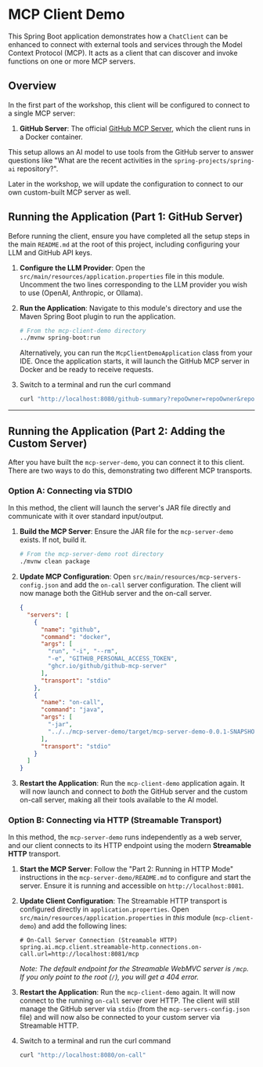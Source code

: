 # MCP Client Demo

This Spring Boot application demonstrates how a `ChatClient` can be enhanced to connect with external tools and services through the Model Context Protocol (MCP). It acts as a client that can discover and invoke functions on one or more MCP servers.

## Overview

In the first part of the workshop, this client will be configured to connect to a single MCP server:

1.  **GitHub Server**: The official [GitHub MCP Server](https://github.com/github/github-mcp-server), which the client runs in a Docker container.

This setup allows an AI model to use tools from the GitHub server to answer questions like "What are the recent activities in the `spring-projects/spring-ai` repository?".

Later in the workshop, we will update the configuration to connect to our own custom-built MCP server as well.

## Running the Application (Part 1: GitHub Server)

Before running the client, ensure you have completed all the setup steps in the main `README.md` at the root of this project, including configuring your LLM and GitHub API keys.

1.  **Configure the LLM Provider**: Open the `src/main/resources/application.properties` file in this module. Uncomment the two lines corresponding to the LLM provider you wish to use (OpenAI, Anthropic, or Ollama).

2.  **Run the Application**: Navigate to this module's directory and use the Maven Spring Boot plugin to run the application.

    ```bash
    # From the mcp-client-demo directory
    ../mvnw spring-boot:run
    ```

    Alternatively, you can run the `McpClientDemoApplication` class from your IDE. Once the application starts, it will launch the GitHub MCP server in Docker and be ready to receive requests.

3. Switch to a terminal and run the curl command
    ```bash
    curl "http://localhost:8080/github-summary?repoOwner=repoOwner&repoName=spring-ai"
    ```

---

## Running the Application (Part 2: Adding the Custom Server)

After you have built the `mcp-server-demo`, you can connect it to this client. There are two ways to do this, demonstrating two different MCP transports.

### Option A: Connecting via STDIO

In this method, the client will launch the server's JAR file directly and communicate with it over standard input/output.

1.  **Build the MCP Server**: Ensure the JAR file for the `mcp-server-demo` exists. If not, build it.
    ```bash
    # From the mcp-server-demo root directory
    ./mvnw clean package
    ```

2.  **Update MCP Configuration**: Open `src/main/resources/mcp-servers-config.json` and add the `on-call` server configuration. The client will now manage both the GitHub server and the on-call server.

    ```json
    {
      "servers": [
        {
          "name": "github",
          "command": "docker",
          "args": [
            "run", "-i", "--rm",
            "-e", "GITHUB_PERSONAL_ACCESS_TOKEN",
            "ghcr.io/github/github-mcp-server"
          ],
          "transport": "stdio"
        },
        {
          "name": "on-call",
          "command": "java",
          "args": [
            "-jar",
            "../../mcp-server-demo/target/mcp-server-demo-0.0.1-SNAPSHOT.jar"
          ],
          "transport": "stdio"
        }
      ]
    }
    ```

3.  **Restart the Application**: Run the `mcp-client-demo` application again. It will now launch and connect to 
*both* the GitHub server and the custom on-call server, making all their tools available to the AI model.

### Option B: Connecting via HTTP (Streamable Transport)

In this method, the `mcp-server-demo` runs independently as a web server, and our client connects to its HTTP endpoint using the modern **Streamable HTTP** transport.

1.  **Start the MCP Server**: Follow the "Part 2: Running in HTTP Mode" instructions in the `mcp-server-demo/README.md` to configure and start the server. Ensure it is running and accessible on `http://localhost:8081`.

2.  **Update Client Configuration**: The Streamable HTTP transport is configured directly in `application.properties`. Open `src/main/resources/application.properties` in *this* module (`mcp-client-demo`) and add the following lines:

    ```properties
    # On-Call Server Connection (Streamable HTTP)
    spring.ai.mcp.client.streamable-http.connections.on-call.url=http://localhost:8081/mcp
    ```
    *Note: The default endpoint for the Streamable WebMVC server is `/mcp`. If you only point to the root (`/`), you will get a 404 error.*

3.  **Restart the Application**: Run the `mcp-client-demo` again. It will now connect to the running `on-call` server over HTTP. The client will still manage the GitHub server via `stdio` (from the `mcp-servers-config.json` file) and will now also be connected to your custom server via Streamable HTTP.

4. Switch to a terminal and run the curl command
    ```bash
    curl "http://localhost:8080/on-call"
    ```